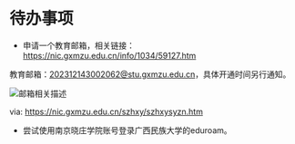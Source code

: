 # 待办事项

- 申请一个教育邮箱，相关链接：https://nic.gxmzu.edu.cn/info/1034/59127.htm

教育邮箱：202312143002062@stu.gxmzu.edu.cn，具体开通时间另行通知。

![邮箱相关描述](https://vip2.loli.io/2023/09/02/OIEj9eiVruTxHZB.webp)

via: https://nic.gxmzu.edu.cn/szhxy/szhxysyzn.htm

- 尝试使用南京晓庄学院账号登录广西民族大学的eduroam。
